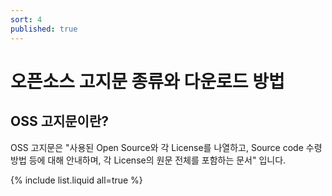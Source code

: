 ```yaml
---
sort: 4
published: true
---
```


# 오픈소스 고지문 종류와 다운로드 방법

## OSS 고지문이란?
OSS 고지문은 "사용된 Open Source와 각 License를 나열하고, Source code 수령방법 등에 대해 안내하며,
각 License의 원문 전체를 포함하는 문서" 입니다.

{% include list.liquid all=true %}
